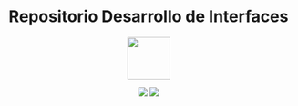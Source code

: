 <h1 align="center"> Repositorio Desarrollo de Interfaces </h1>
<p align="center"> <img height=75 src="https://cpr.afundacion.org/inicio/wp-content/themes/Nexus/images/obc_header.png"></p>
<p align="center"> 
  <img src="https://img.shields.io/badge/status-in%20progress-green">
  <img src="https://img.shields.io/badge/java-orange">
</p>




